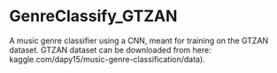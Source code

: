 # GenreClassify_GTZAN
A music genre classifier using a CNN, meant for training on the GTZAN dataset.
GTZAN dataset can be downloaded from here: kaggle.com/dapy15/music-genre-classification/data).

